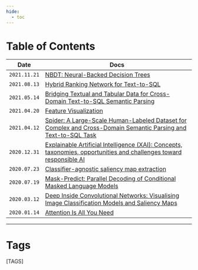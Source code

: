 ```yaml
---
hide:
  - toc
---
```

<!-- https://github.com/squidfunk/mkdocs-material/issues/2060 -->

# Table of Contents

| Date | Docs |
|---|---|
|`2021.11.21`| [NBDT: Neural-Backed Decision Trees](2021/11-21-nbdt.md) |
|`2021.08.13`| [Hybrid Ranking Network for Text-to-SQL](2021/08-13-hybridranking.md) |
|`2021.05.14`| [Bridging Textual and Tabular Data for Cross-Domain Text-to-SQL Semantic Parsing](2021/05-14-bridge.md) |
|`2021.04.20`| [Feature Visualization](2021/04-20-featurevisualization.md) |
|`2021.04.12`| [Spider: A Large-Scale Human-Labeled Dataset for Complex and Cross-Domain Semantic Parsing and Text-to-SQL Task](2021/04-12-spider.md) |
|`2020.12.31`| [Explainable Artificial Intelligence (XAI): Concepts, taxonomies, opportunities and challenges toward responsible AI](2020/12-31-xaitutorial.md) |
|`2020.07.23`| [Classifier-agnostic saliency map extraction](2020/07-23-casm.md) |
|`2020.07.19`| [Mask-Predict: Parallel Decoding of Conditional Masked Language Models](2020/07-19-maskpredict.md) |
|`2020.03.12`| [Deep Inside Convolutional Networks: Visualising Image Classification Models and Saliency Maps](2020/03-12-deepinsidecnn.md) |
|`2020.01.14`| [Attention Is All You Need](2020/01-14-attentionisallyouneed.md) |

---

# Tags

[TAGS]